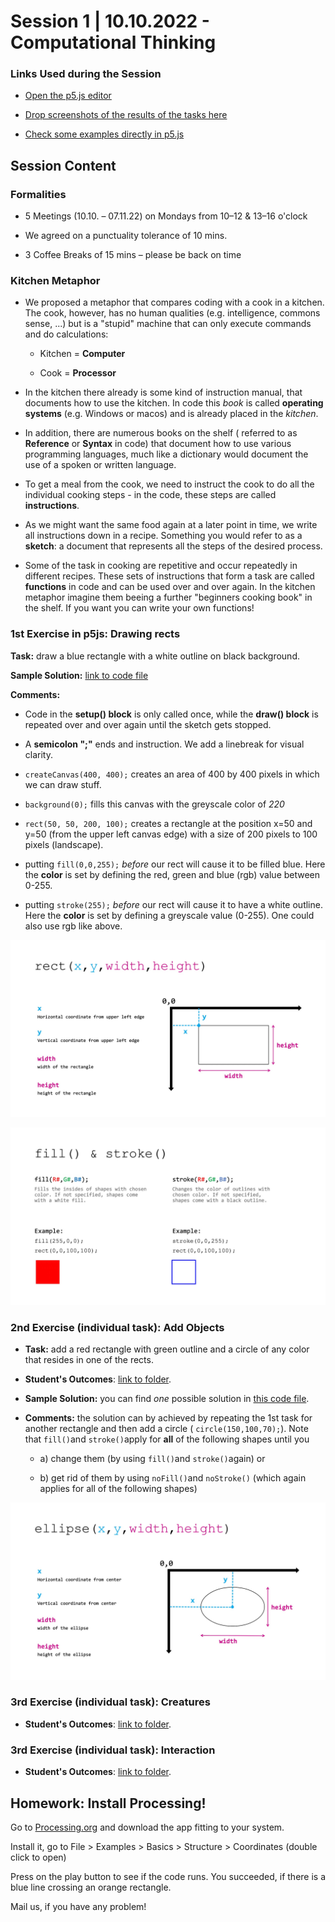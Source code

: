 # Session 1 | 10.10.2022 - Computational Thinking

### Links Used during the Session

- [Open the p5.js editor](https://editor.p5js.org)

- [Drop screenshots of the results of the tasks here](https://cloud.kisdtegg.de/s/session1)

- [Check some examples directly in p5.js](https://editor.p5js.org/KISDinteractive/sketches)

## Session Content

### Formalities

- 5 Meetings (10.10. – 07.11.22) on Mondays from 10–12 & 13–16 o'clock

- We agreed on a punctuality tolerance of 10 mins.

- 3 Coffee Breaks of 15 mins – please be back on time

### Kitchen Metaphor

- We proposed a metaphor that compares coding with a cook in a kitchen. The cook, however, has no human qualities (e.g. intelligence, commons sense, ...) but is a "stupid" machine that can only execute commands and do calculations:
  
  - Kitchen = **Computer**​
  
  - Cook = **Processor**

- In the kitchen there already is some kind of instruction manual, that documents how to use the kitchen. In code this *book* is called **operating systems** (e.g. Windows or macos) and is already placed in the *kitchen*.

- In addition, there are numerous books on the shelf ( referred to as **Reference** or **Syntax** in code) that document how to use various programming languages, much like a dictionary would document the use of a spoken or written language.

- To get a meal from the cook, we need to instruct the cook to do all the individual cooking steps - in the code, these steps are called **instructions**.

- As we might want the same food again at a later point in time, we write all instructions down in a recipe. Something you would refer to as a **sketch**: a document that represents all the steps of the desired process.​

- Some of the task in cooking are repetitive and occur repeatedly in different recipes. These sets of instructions that form a task are called **functions** in code and can be used over and over again. In the kitchen metaphor imagine them beeing a further "beginners cooking book" in the shelf. If you want you can write your own functions!

### 1st Exercise in p5js: Drawing rects

**Task:** draw a blue rectangle with a white outline on black background.

**Sample Solution:** [link to code file](src/task1-rectangle.js)

**Comments:**

- Code in the **setup() block** is only called once, while the **draw() block** is repeated over and over again until the sketch gets stopped.

- A **semicolon ";"** ends and instruction. We add a linebreak for visual clarity.

- `createCanvas(400, 400);` creates an area of 400 by 400 pixels in which we can draw stuff.

- `background(0);` fills this canvas with the greyscale color of *220*

- `rect(50, 50, 200, 100);` creates a rectangle at the position x=50 and y=50 (from the upper left canvas edge) with a size of 200 pixels to 100 pixels (landscape).

- putting `fill(0,0,255);` *before* our rect will cause it to be filled blue. Here the **color** is set by defining the red, green and blue (rgb) value between 0-255.

- putting `stroke(255);` *before* our rect will cause it to have a white outline. Here the **color** is set by defining a greyscale value (0-255). One could also use rgb like above.

![The rect() instruction](img/rect-instruction.jpg)

![The stroke() and fill() instructions](img/color-instructions.jpg)

### 2nd Exercise (individual task): Add Objects

- **Task:** add a red rectangle with green outline and a circle of any color that resides in one of the rects.

- **Student's Outcomes**: [link to folder](students-outcomes/task2-circle).

- **Sample Solution:** you can find *one* possible solution in [this code file](src/task2-circle.js).

- **Comments:** the solution can by achieved by repeating the 1st task for another rectangle and then add a circle ( `circle(150,100,70);`). Note that `fill()`and `stroke()`apply for **all** of the following shapes until you 
  
  - a) change them (by using `fill()`and `stroke()`again) or
  
  - b) get rid of them by using `noFill()`and `noStroke()` (which again applies for all of the following shapes)

![The ellipse() instruction](img/ellipse-instruction.jpg)

### 3rd Exercise (individual task): Creatures

- **Student's Outcomes**: [link to folder](students-outcomes/task3-creature).

### 3rd Exercise (individual task): Interaction

- **Student's Outcomes**: [link to folder](students-outcomes/task4-interaction).



## Homework: Install Processing!

Go to [Processing.org](https://processing.org/download) and download the app fitting to your system. 

Install it, go to File > Examples > Basics > Structure > Coordinates (double click to open)

Press on the play button to see if the code runs. You succeeded, if there is a blue line crossing an orange rectangle.

Mail us, if you have any problem!
